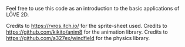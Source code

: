 Feel free to use this code as an introduction to the basic applications of LÖVE 2D.

Credits to https://rvros.itch.io/ for the sprite-sheet used.
Credits to https://github.com/kikito/anim8 for the animation library.
Credits to https://github.com/a327ex/windfield for the physics library. 
